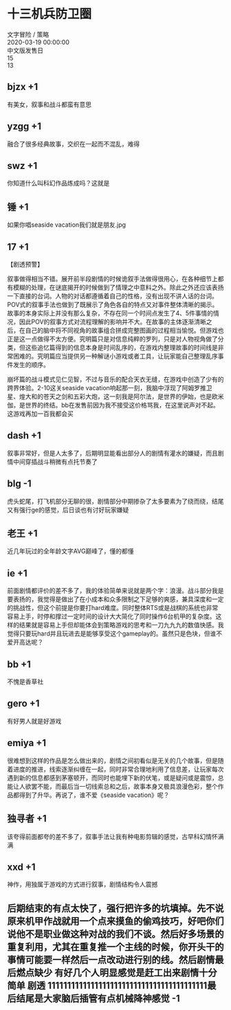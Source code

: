 



# 十三机兵防卫圈
  
文字冒险 / 策略  
2020-03-19 00:00:00  
中文版发售日  
15  
13
## bjzx +1


有美女，叙事和战斗都蛮有意思
## yzgg +1


融合了很多经典故事，交织在一起而不混乱，难得
## swz +1


你知道什么叫科幻作品炼成吗？这就是
## 锤 +1


如果你唱seaside vacation我们就是朋友.jpg
## 17 +1


【剧透预警】



叙事做得相当不错。展开前半段剧情的时候诡叙手法做得很用心，在各种细节上都有模糊的处理，在谜底揭开的时候做到了情理之中意料之外。除此之外还应该表扬一下直接的台词。人物的对话都遵循着自己的性格，没有出现不讲人话的台词。POV式的叙事手法也做到了既展示了角色各自的特点又对事件整体清晰的揭示。故事的本身实际上并没有那么复杂，不存在同一个时间点发生了4、5件事情的情况，因此POV的叙事方式对流程理解的影响并不大。在故事的主体逐渐清晰之后，在自己的脑中将不同视角的故事组合拼成完整图画的过程相当愉悦。但游戏也正是这一点做得不太方便。究明篇只是对信息纯粹的罗列，只是对人物视角做了分类，但这些追忆篇得到的信息本身是时间乱序的，在游戏内整理故事的时间线是非常困难的。究明篇应当提供另一种解谜小游戏或者工具，让玩家能自己整理乱序事件发生的顺序。

崩坏篇的战斗模式见仁见智，不过与音乐的配合天衣无缝，在游戏中创造了少有的跨界体验。2-10这关seaside vacation响起那一刻，我脑中浮现了阿姆罗推卫星、煌大和的苍天之剑和五彩大炮，这一刻我是阿尔法，是世界的伊始，也是欧米伽，是世界的终结。bb在发售前因为我不接受这价格骂我，在这里说声对不起。这游戏再加一百我都会买
## dash +1


叙事非常好，但是人太多了，后期明显能看出部分人的剧情有灌水的嫌疑，而且剧情中间穿插战斗稍微有点托节奏了
## blg -1


虎头蛇尾，打飞机部分无聊的很，剧情部分中期掺杂了太多要素为了绕而绕，结尾又有强行ge的感觉，后日谈也有讨好玩家嫌疑
## 老王 +1


近几年玩过的全年龄文字AVG巅峰了，懂的都懂
## ie +1


前面剧情都评价的差不多了，我的体验简单来说就是两个字：浪漫。战斗部分我是要表扬的，我觉得是做出了在小成本和众多限制之下足够的爽感，兼具深度和一定的挑战性，但这个前提是你要打hard难度。同时整体RTS或是战棋的系统也非常容易上手，时停和撑过一定时间的设计大大简化了同时操作6台机甲的复杂度。这样的结果就是容易上手但却能体会到策略游戏的思考和一刀九九九的数值快感。我觉得只要玩hard并且玩进去是能够享受这个gameplay的。虽然只是色块，但谁不爱开高达呢？
## bb +1


不愧是香草社
## gero +1


有好男人就是好游戏
## emiya +1


很难想到这样的作品是怎么做出来的，剧情之间初看似是无关的几个故事，但是随着进度的推进，线索逐渐纠缠在一起，同时非常合理地利用了信息差，让玩家每次遇到新的信息都感到茅塞顿开，而同时也能埋下新的伏笔，或是疑问或是震惊，总能让人欲罢不能，而最后当一切线索总和之后，故事本身又极具浪漫色彩，整个作品都得到了升华。再说了，谁不爱《seaside vacation》呢？
## 独寻者 +1


该夸得前面都夸的差不多了，叙事手法让我有种电影剪辑的感觉，古早科幻情怀满满
## xxd +1


神作，用独属于游戏的方式进行叙事，剧情结构令人震撼
## 后期结束的有点太快了，强行把许多的坑填掉。先不说原来机甲作战就用一个点来摸鱼的偷鸡技巧，好吧你们说他不是职业做这种对战的我们不谈。然后好多场景的重复利用，尤其在重复推一个主线的时候，你开头干的事情可能要一样然后一点改动进行别的线。然后剧情最后燃点缺少 有好几个人明显感觉是赶工出来剧情十分简单  剧透                                                                                             11111111111111111111111111111111111111111最后结尾是大家脑后插管有点机械降神感觉 -1


